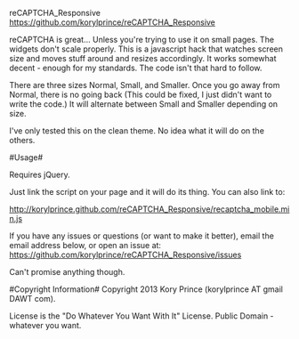reCAPTCHA\_Responsive
<https://github.com/korylprince/reCAPTCHA_Responsive>

reCAPTCHA is great... Unless you're trying to use it on small pages. The widgets don't scale properly. This is a javascript hack that watches screen size and moves stuff around and resizes accordingly. It works somewhat decent - enough for my standards. The code isn't that hard to follow.

There are three sizes Normal, Small, and Smaller. Once you go away from Normal, there is no going back (This could be fixed, I just didn't want to write the code.) It will alternate between Small and Smaller depending on size.

I've only tested this on the clean theme. No idea what it will do on the others.

#Usage#

Requires jQuery.

Just link the script on your page and it will do its thing. You can also link to:

<http://korylprince.github.com/reCAPTCHA_Responsive/recaptcha_mobile.min.js>

If you have any issues or questions (or want to make it better), email the email address below, or open an issue at: <https://github.com/korylprince/reCAPTCHA_Responsive/issues>

Can't promise anything though.

#Copyright Information#
Copyright 2013 Kory Prince (korylprince AT gmail DAWT com).

License is the "Do Whatever You Want With It" License. Public Domain - whatever you want.
